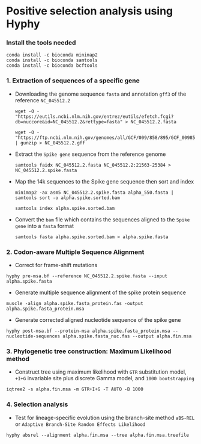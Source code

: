 # Positive selection analysis using Hyphy

### Install the tools needed
```
conda install -c bioconda minimap2
conda install -c bioconda samtools
conda install -c bioconda bcftools
```

### 1. Extraction of sequences of a specific gene
- Downloading the genome sequence `fasta` and annotation `gff3` of the reference `NC_045512.2`

  ```
  wget -O - "https://eutils.ncbi.nlm.nih.gov/entrez/eutils/efetch.fcgi?db=nuccore&id=NC_045512.2&rettype=fasta" > NC_045512.2.fasta

  wget -O - "https://ftp.ncbi.nlm.nih.gov/genomes/all/GCF/009/858/895/GCF_009858895.2_ASM985889v3/GCF_009858895.2_ASM985889v3_genomic.gff.gz" | gunzip > NC_045512.2.gff
  ```

- Extract the `Spike gene` sequence from the reference genome
  ```
  samtools faidx NC_045512.2.fasta NC_045512.2:21563-25384 > NC_045512.2.spike.fasta
  ```

- Map the 14k sequences to the Spike gene sequence then sort and index
  ```
  minimap2 -ax asm5 NC_045512.2.spike.fasta alpha_550.fasta | samtools sort -o alpha.spike.sorted.bam
  
  samtools index alpha.spike.sorted.bam
  ```

- Convert the `bam` file which contains the sequences aligned to the `Spike gene` into a `fasta` format
  ```
  samtools fasta alpha.spike.sorted.bam > alpha.spike.fasta
  ```

### 2. Codon-aware Multiple Sequence Alignment
- Correct for frame-shift mutations
```
hyphy pre-msa.bf --reference NC_045512.2.spike.fasta --input alpha.spike.fasta
```

- Generate multiple sequence alignment of the spike protein sequence
```
muscle -align alpha.spike.fasta_protein.fas -output alpha.spike.fasta_protein.msa
```

- Generate corrected aligned nucleotide sequence of the spike gene 
```
hyphy post-msa.bf --protein-msa alpha.spike.fasta_protein.msa --nucleotide-sequences alpha.spike.fasta_nuc.fas --output alpha.fin.msa
```

### 3. Phylogenetic tree construction: Maximum Likelihood method
- Construct tree using maximum likelihood with `GTR` substitution model, `+I+G` invariable site plus discrete Gamma model, and `1000 bootstrapping`
```
iqtree2 -s alpha.fin.msa -m GTR+I+G -T AUTO -B 1000
```

### 4. Selection analysis
- Test for lineage-specific evolution using the branch-site method `aBS-REL` or `Adaptive Branch-Site Random Effects Likelihood`
```
hyphy absrel --alignment alpha.fin.msa --tree alpha.fin.msa.treefile
```
